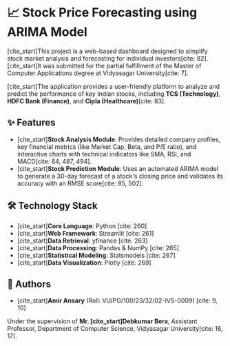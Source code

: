 # 📈 Stock Price Forecasting using ARIMA Model

[cite_start]This project is a web-based dashboard designed to simplify stock market analysis and forecasting for individual investors[cite: 82]. [cite_start]It was submitted for the partial fulfillment of the Master of Computer Applications degree at Vidyasagar University[cite: 7].

[cite_start]The application provides a user-friendly platform to analyze and predict the performance of key Indian stocks, including **TCS (Technology)**, **HDFC Bank (Finance)**, and **Cipla (Healthcare)**[cite: 83].

## ✨ Features

* [cite_start]**Stock Analysis Module**: Provides detailed company profiles, key financial metrics (like Market Cap, Beta, and P/E ratio), and interactive charts with technical indicators like SMA, RSI, and MACD[cite: 84, 487, 494].
* [cite_start]**Stock Prediction Module**: Uses an automated ARIMA model to generate a 30-day forecast of a stock's closing price and validates its accuracy with an RMSE score[cite: 85, 502].

## 🛠️ Technology Stack

* [cite_start]**Core Language**: Python [cite: 260]
* [cite_start]**Web Framework**: Streamlit [cite: 261]
* [cite_start]**Data Retrieval**: yfinance [cite: 263]
* [cite_start]**Data Processing**: Pandas & NumPy [cite: 265]
* [cite_start]**Statistical Modeling**: Statsmodels [cite: 267]
* [cite_start]**Data Visualization**: Plotly [cite: 269]

## 👥 Authors

* [cite_start]**Amir Ansary** (Roll: VU/PG/100/23/32/02-IVS-0009) [cite: 9, 10]

Under the supervision of **Mr. [cite_start]Debkumar Bera**, Assistant Professor, Department of Computer Science, Vidyasagar University[cite: 16, 17].